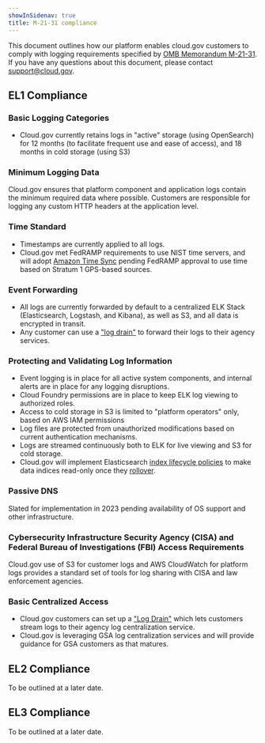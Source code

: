 ```yaml
---
showInSidenav: true
title: M-21-31 compliance
---
```


This document outlines how our platform enables cloud.gov customers to comply with logging requirements specified by [OMB Memorandum M-21-31](https://www.whitehouse.gov/wp-content/uploads/2021/08/M-21-31-Improving-the-Federal-Governments-Investigative-and-Remediation-Capabilities-Related-to-Cybersecurity-Incidents.pdf). If you have any questions about this document, please contact [support@cloud.gov](mailto:support@cloud.gov).

## EL1 Compliance

### Basic Logging Categories

- Cloud.gov currently retains logs in "active" storage (using OpenSearch) for 12 months (to facilitate frequent use and ease of access), and 18 months in cold storage (using S3)

### Minimum Logging Data

Cloud.gov ensures that platform component and application logs contain the minimum required data where possible. Customers are responsible for logging any custom HTTP headers at the application level.

### Time Standard

- Timestamps are currently applied to all logs.
- Cloud.gov met FedRAMP requirements to use NIST time servers, and will adopt [Amazon Time Sync](https://aws.amazon.com/about-aws/whats-new/2017/11/introducing-the-amazon-time-sync-service/) pending FedRAMP approval to use time based on Stratum 1 GPS-based sources.

### Event Forwarding

- All logs are currently forwarded by default to a centralized ELK Stack (Elasticsearch, Logstash, and Kibana), as well as S3, and all data is encrypted in transit.
- Any customer can use a ["log drain"](https://cloud.gov/docs/deployment/logs/#how-to-automatically-copy-your-logs-elsewhere) to forward their logs to their agency services.

### Protecting and Validating Log Information

- Event logging is in place for all active system components, and internal alerts are in place for any logging disruptions.
- Cloud Foundry permissions are in place to keep ELK log viewing to authorized roles.
- Access to cold storage in S3 is limited to "platform operators" only, based on AWS IAM permissions
- Log files are protected from unauthorized modifications based on current authentication mechanisms.
- Logs are streamed continuously both to ELK for live viewing and S3 for cold storage.
- Cloud.gov will implement Elasticsearch [index lifecycle policies](https://www.elastic.co/guide/en/elasticsearch/reference/current/index-lifecycle-management.html) to make data indices read-only once they [rollover](https://www.elastic.co/guide/en/elasticsearch/reference/current/index-rollover.html).

### Passive DNS

Slated for implementation in 2023 pending availability of OS support and other infrastructure.

### Cybersecurity Infrastructure Security Agency (CISA) and Federal Bureau of Investigations (FBI) Access Requirements

Cloud.gov use of S3 for customer logs and AWS CloudWatch for platform logs provides a standard set of tools for log sharing with CISA and law enforcement agencies.

### Basic Centralized Access

- Cloud.gov customers can set up a ["Log Drain"](https://cloud.gov/docs/deployment/logs/#how-to-automatically-copy-your-logs-elsewhere) which lets customers stream logs to their agency log centralization service.
- Cloud.gov is leveraging GSA log centralization services and will provide guidance for GSA customers as that matures.

## EL2 Compliance

To be outlined at a later date.

## EL3 Compliance

To be outlined at a later date.
